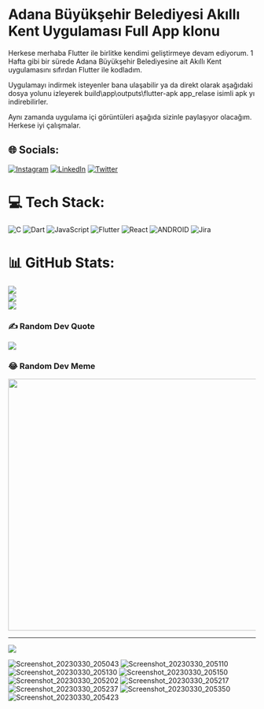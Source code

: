 # Adana Büyükşehir Belediyesi Akıllı Kent Uygulaması Full App klonu

Herkese merhaba Flutter ile birlitke kendimi geliştirmeye devam ediyorum. 1 Hafta gibi bir sürede Adana Büyükşehir Belediyesine ait Akıllı Kent uygulamasını sıfırdan Flutter ile kodladım.

Uygulamayı indirmek isteyenler bana ulaşabilir ya da 
direkt olarak aşağıdaki dosya yolunu izleyerek 
build\app\outputs\flutter-apk app_relase isimli apk yı indirebilirler.

Aynı zamanda uygulama içi görüntüleri aşağıda sizinle paylaşıyor olacağım. Herkese iyi çalışmalar.

## 🌐 Socials:
[![Instagram](https://img.shields.io/badge/Instagram-%23E4405F.svg?logo=Instagram&logoColor=white)](https://instagram.com/janberkaltay) 
[![LinkedIn](https://img.shields.io/badge/LinkedIn-%230077B5.svg?logo=linkedin&logoColor=white)]([](https://www.linkedin.com/in/janberkaltay/)) 
[![Twitter](https://img.shields.io/badge/Twitter-%231DA1F2.svg?logo=Twitter&logoColor=white)](https://twitter.com/janberkaltay) 

# 💻 Tech Stack:
![C](https://img.shields.io/badge/c-%2300599C.svg?style=for-the-badge&logo=c&logoColor=white) ![Dart](https://img.shields.io/badge/dart-%230175C2.svg?style=for-the-badge&logo=dart&logoColor=white) ![JavaScript](https://img.shields.io/badge/javascript-%23323330.svg?style=for-the-badge&logo=javascript&logoColor=%23F7DF1E) ![Flutter](https://img.shields.io/badge/Flutter-%2302569B.svg?style=for-the-badge&logo=Flutter&logoColor=white) ![React](https://img.shields.io/badge/react-%2320232a.svg?style=for-the-badge&logo=react&logoColor=%2361DAFB) ![ANDROID](https://img.shields.io/badge/android-%2320232a.svg?style=for-the-badge&logo=android&logoColor=%a4c639) ![Jira](https://img.shields.io/badge/jira-%230A0FFF.svg?style=for-the-badge&logo=jira&logoColor=white)
# 📊 GitHub Stats:
![](https://github-readme-stats.vercel.app/api?username=janberkaltay&theme=dark&hide_border=false&include_all_commits=true&count_private=false)<br/>
![](https://github-readme-streak-stats.herokuapp.com/?user=janberkaltay&theme=dark&hide_border=false)<br/>
![](https://github-readme-stats.vercel.app/api/top-langs/?username=janberkaltay&theme=dark&hide_border=false&include_all_commits=true&count_private=false&layout=compact)

### ✍️ Random Dev Quote
![](https://quotes-github-readme.vercel.app/api?type=horizontal&theme=radical)

### 😂 Random Dev Meme
<img src="https://rm.up.railway.app/" width="512px"/>

---
[![](https://visitcount.itsvg.in/api?id=janberkaltay&icon=2&color=2)](https://visitcount.itsvg.in)

<!-- Proudly created with GPRM ( https://gprm.itsvg.in ) -->

![Screenshot_20230330_205043](https://user-images.githubusercontent.com/99503700/228924109-967bd66a-ae40-465d-a18b-22d335b4f2b2.png)
![Screenshot_20230330_205110](https://user-images.githubusercontent.com/99503700/228924112-28414c68-b532-444e-84c7-a8d49d7fa1cb.png)
![Screenshot_20230330_205130](https://user-images.githubusercontent.com/99503700/228924115-76348718-0939-4629-8a2a-5b53833713fd.png)
![Screenshot_20230330_205150](https://user-images.githubusercontent.com/99503700/228924119-4fa0bc01-5e1a-49ec-bc18-cba7ce6a96a9.png)
![Screenshot_20230330_205202](https://user-images.githubusercontent.com/99503700/228924123-c2eaf10d-ae55-4697-975b-c1c15228a1bb.png)
![Screenshot_20230330_205217](https://user-images.githubusercontent.com/99503700/228924125-66c83345-84ac-459d-af90-4af99b2c0108.png)
![Screenshot_20230330_205237](https://user-images.githubusercontent.com/99503700/228924133-c7fb5543-fe28-4902-becb-d2faef44fecb.png)
![Screenshot_20230330_205350](https://user-images.githubusercontent.com/99503700/228924139-0c6916ee-8b51-4b0f-bf12-fb2e8a125ab8.png)
![Screenshot_20230330_205423](https://user-images.githubusercontent.com/99503700/228924151-f17f5078-e1ed-4452-a55d-4f001ba348ed.png)
